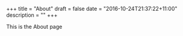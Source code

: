 +++
title = "About"
draft = false
date = "2016-10-24T21:37:22+11:00"
description = ""
+++

This is the About page
